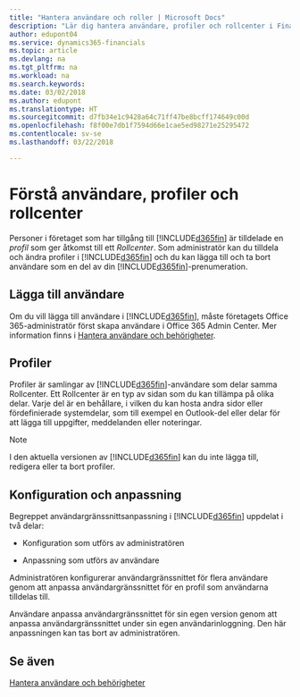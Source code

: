 ```yaml
---
title: "Hantera användare och roller | Microsoft Docs"
description: "Lär dig hantera användare, profiler och rollcenter i Finance and Operations, Business edition."
author: edupont04
ms.service: dynamics365-financials
ms.topic: article
ms.devlang: na
ms.tgt_pltfrm: na
ms.workload: na
ms.search.keywords: 
ms.date: 03/02/2018
ms.author: edupont
ms.translationtype: HT
ms.sourcegitcommit: d7fb34e1c9428a64c71ff47be8bcff174649c00d
ms.openlocfilehash: f8f00e7db1f7594d66e1cae5ed98271e25295472
ms.contentlocale: sv-se
ms.lasthandoff: 03/22/2018

---
```

# <a name="understanding-users-profiles-and-role-centers"></a>Förstå användare, profiler och rollcenter
Personer i företaget som har tillgång till [!INCLUDE[d365fin](includes/d365fin_md.md)] är tilldelade en *profil* som ger åtkomst till ett *Rollcenter*. Som administratör kan du tilldela och ändra profiler i [!INCLUDE[d365fin](includes/d365fin_md.md)] och du kan lägga till och ta bort användare som en del av din [!INCLUDE[d365fin](includes/d365fin_md.md)]-prenumeration.  

## <a name="adding-users"></a>Lägga till användare
Om du vill lägga till användare i [!INCLUDE[d365fin](includes/d365fin_md.md)], måste företagets Office 365-administratör först skapa användare i Office 365 Admin Center. Mer information finns i [Hantera användare och behörigheter](ui-how-users-permissions.md).  

## <a name="profiles"></a>Profiler
Profiler är samlingar av [!INCLUDE[d365fin](includes/d365fin_md.md)]-användare som delar samma Rollcenter. Ett Rollcenter är en typ av sidan som du kan tillämpa på olika delar. Varje del är en behållare, i vilken du kan hosta andra sidor eller fördefinierade systemdelar, som till exempel en Outlook-del eller delar för att lägga till uppgifter, meddelanden eller noteringar.  

> [!NOTE]  
>  I den aktuella versionen av [!INCLUDE[d365fin](includes/d365fin_md.md)] kan du inte lägga till, redigera eller ta bort profiler.  

## <a name="configuration-and-personalization"></a>Konfiguration och anpassning
Begreppet användargränssnittsanpassning i [!INCLUDE[d365fin](includes/d365fin_md.md)] uppdelat i två delar:  

-   Konfiguration som utförs av administratören  

-   Anpassning som utförs av användare  

Administratören konfigurerar användargränssnittet för flera användare genom att anpassa användargränssnittet för en profil som användarna tilldelas till.  

Användare anpassa användargränssnittet för sin egen version genom att anpassa användargränssnittet under sin egen användarinloggning. Den här anpassningen kan tas bort av administratören.  

## <a name="see-also"></a>Se även  
[Hantera användare och behörigheter](ui-how-users-permissions.md)  
<!-- [Customize the User Interface](../customize-the-user-interface.md)   
 [Security Overview](../Security%20Overview.md)-->

